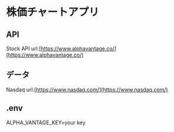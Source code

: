 # 株価チャートアプリ

## API
Stock API
url:[https://www.alphavantage.co/](https://www.alphavantage.co/)
## データ
Nasdaq
url:[https://www.nasdaq.com/](https://www.nasdaq.com/)

## .env
ALPHA_VANTAGE_KEY=your key
